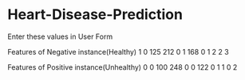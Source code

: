 # Heart-Disease-Prediction

Enter these values in User Form

Features of Negative instance(Healthy)
1	0	125	212	0	1	168	0	1	2	2	3

Features of Positive instance(Unhealthy)
0	0	100	248	0	0	122	0	1	1	0	2
